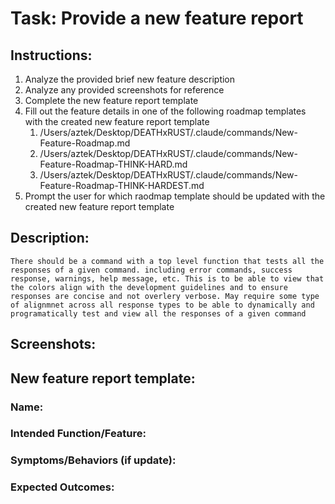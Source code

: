 # Task: Provide a new feature report



## Instructions:

1. Analyze the provided brief new feature description
2. Analyze any provided screenshots for reference
3. Complete the new feature report template
4. Fill out the feature details in one of the following roadmap templates with the created new feature report template
   1. /Users/aztek/Desktop/DEATHxRUST/.claude/commands/New-Feature-Roadmap.md
   1. /Users/aztek/Desktop/DEATHxRUST/.claude/commands/New-Feature-Roadmap-THINK-HARD.md
   1. /Users/aztek/Desktop/DEATHxRUST/.claude/commands/New-Feature-Roadmap-THINK-HARDEST.md
5. Prompt the user for which raodmap template should be updated with the created new feature report template




## Description:

```
There should be a command with a top level function that tests all the responses of a given command. including error commands, success response, warnings, help message, etc. This is to be able to view that the colors align with the development guidelines and to ensure responses are concise and not overlery verbose. May require some type of alignmnet across all response types to be able to dynamically and programatically test and view all the responses of a given command
```



## Screenshots:



## New feature report template:



### Name:



### Intended Function/Feature:



### Symptoms/Behaviors (if update):



### Expected Outcomes:

